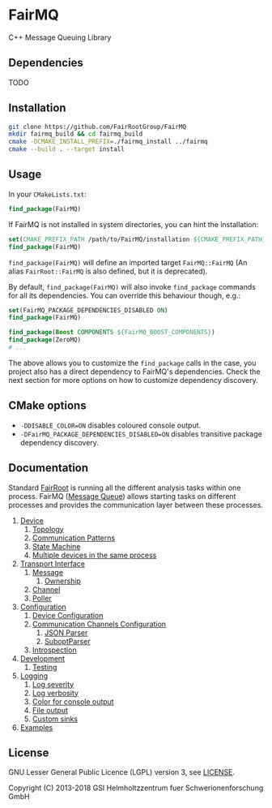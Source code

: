 # FairMQ

C++ Message Queuing Library

## Dependencies

TODO

## Installation

```bash
git clone https://github.com/FairRootGroup/FairMQ
mkdir fairmq_build && cd fairmq_build
cmake -DCMAKE_INSTALL_PREFIX=./fairmq_install ../fairmq
cmake --build . --target install
```

## Usage

In your `CMakeLists.txt`:

```cmake
find_package(FairMQ)
```

If FairMQ is not installed in system directories, you can hint the installation:

```cmake
set(CMAKE_PREFIX_PATH /path/to/FairMQ/installation ${CMAKE_PREFIX_PATH})
find_package(FairMQ)
```

`find_package(FairMQ)` will define an imported target `FairMQ::FairMQ` (An alias `FairRoot::FairMQ` is also defined, but it is deprecated).

By default, `find_package(FairMQ)` will also invoke `find_package` commands for all its dependencies. You can override this behaviour though, e.g.:

```cmake
set(FairMQ_PACKAGE_DEPENDENCIES_DISABLED ON)
find_package(FairMQ)

find_package(Boost COMPONENTS ${FairMQ_BOOST_COMPONENTS})
find_package(ZeroMQ)
# ...
```

The above allows you to customize the `find_package` calls in the case, you project also has a direct dependency to FairMQ's dependencies. Check the next section for more options on how to customize dependency discovery.

## CMake options

  * `-DDISABLE_COLOR=ON` disables coloured console output.
  * `-DFairMQ_PACKAGE_DEPENDENCIES_DISABLED=ON` disables transitive package dependency discovery. 

## Documentation

Standard [FairRoot](https://github.com/FairRootGroup/FairRoot) is running all the different analysis tasks within one process. FairMQ ([Message Queue](http://en.wikipedia.org/wiki/Message_queue)) allows starting tasks on different processes and provides the communication layer between these processes.

1. [Device](docs/Device.md#1-device)
   1. [Topology](docs/Device.md#11-topology)
   2. [Communication Patterns](docs/Device.md#12-communication-patterns)
   3. [State Machine](docs/Device.md#13-state-machine)
   4. [Multiple devices in the same process](docs/Device.md#15-multiple-devices-in-the-same-process)
2. [Transport Interface](docs/Transport.md#2-transport-interface)
   1. [Message](docs/Transport.md#21-message)
      1. [Ownership](docs/Transport.md#211-ownership)
   2. [Channel](docs/Transport.md#22-channel)
   3. [Poller](docs/Transport.md#23-poller)
3. [Configuration](docs/Configuration.md#3-configuration)
    1. [Device Configuration](docs/Configuration.md#31-device-configuration)
    2. [Communication Channels Configuration](docs/Configuration.md#32-communication-channels-configuration)
        1. [JSON Parser](docs/Configuration.md#321-json-parser)
        2. [SuboptParser](docs/Configuration.md#322-suboptparser)
    3. [Introspection](docs/Configuration.md#33-introspection)
4. [Development](docs/Development.md#4-development)
   1. [Testing](docs/Development.md#41-testing)
5. [Logging](docs/Logging.md#5-logging)
   1. [Log severity](docs/Logging.md#51-log-severity)
   2. [Log verbosity](docs/Logging.md#52-log-verbosity)
   3. [Color for console output](docs/Logging.md#53-color)
   4. [File output](docs/Logging.md#54-file-output)
   5. [Custom sinks](docs/Logging.md#55-custom-sinks)
6. [Examples](docs/Examples.md#6-examples)

## License

GNU Lesser General Public Licence (LGPL) version 3, see [LICENSE](LICENSE).

Copyright (C) 2013-2018 GSI Helmholtzzentrum fuer Schwerionenforschung GmbH
